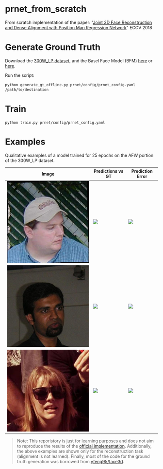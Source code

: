 # prnet_from_scratch
From scratch implementation of the paper: "[Joint 3D Face Reconstruction and Dense Alignment with Position Map Regression Network](https://arxiv.org/abs/1803.07835)" ECCV 2018

# Generate Ground Truth
Download the [300W_LP dataset](http://www.cbsr.ia.ac.cn/users/xiangyuzhu/projects/3DDFA/main.htm), and the Basel Face Model (BFM) [here](https://faces.dmi.unibas.ch/bfm/index.php?nav=1-1-0&id=details) or [here](https://github.com/yfeng95/face3d/issues/95). 

Run the script:
```
python generate_gt_offline.py prnet/config/prnet_config.yaml /path/to/destination
```

# Train
```
python train.py prnet/config/prnet_config.yaml
```

# Examples
Qualitative examples of a model trained for 25 epochs on the AFW portion of the 300W_LP dataset.

| Image                                   | Predictions vs GT           | Prediction Error          |
| --------------------------------------- | --------------------------- | ------------------------- |
| ![](assets/001/AFW_1814664578_2_3.jpg)  | ![](assets/001/pred_gt.gif) | ![](assets/001/error.gif) |
| ![](assets/002/AFW_5452623_1_0.jpg)     | ![](assets/002/pred_gt.gif) | ![](assets/002/error.gif) |
| ![](assets/003/AFW_4538917191_11_0.jpg) | ![](assets/003/pred_gt.gif) | ![](assets/003/error.gif) |


> Note: This reporistory is just for learning purposes and does not aim to reproduce the results of the [official implementation](https://github.com/yfeng95/PRNet). Additionally, the above examples are shown only for the reconstruction task (alignment is not learned). Finally, most of the code for the ground truth generation was borrowed from [yfeng95/face3d](https://github.com/yfeng95/face3d).